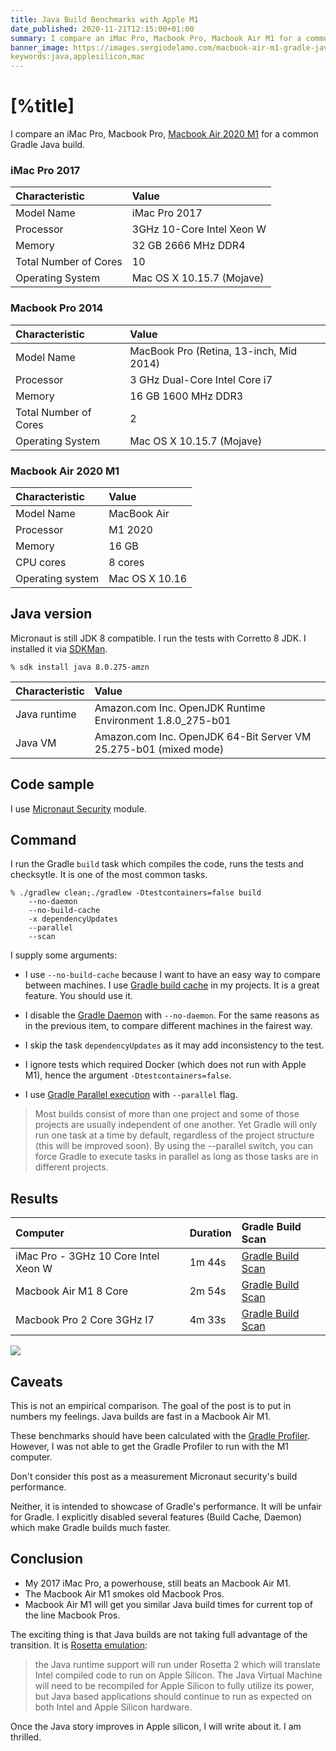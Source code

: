 ```yaml
---
title: Java Build Benchmarks with Apple M1
date_published: 2020-11-21T12:15:00+01:00
summary: I compare an iMac Pro, Macbook Pro, Macbook Air M1 for a common Gradle Java build.
banner_image: https://images.sergiodelamo.com/macbook-air-m1-gradle-java-build.png
keywords:java,applesilicon,mac
---
```


# [%title]

I compare an iMac Pro, Macbook Pro, [Macbook Air 2020 M1](https://sergiodelamo.com/blog/macbook-air-m1.html) for a common Gradle Java build.

### iMac Pro 2017

| Characteristic | Value |
|:--- |:--- |
| Model Name | iMac Pro 2017 |
| Processor | 3GHz 10-Core Intel Xeon W |  
| Memory | 32 GB 2666 MHz DDR4  |
| Total Number of Cores | 10 | 
| Operating System | Mac OS X 10.15.7 (Mojave) |

### Macbook Pro 2014

| Characteristic | Value |
|:--- |:--- |
| Model Name | MacBook Pro (Retina, 13-inch, Mid 2014) |
| Processor | 3 GHz Dual-Core Intel Core i7 |
| Memory | 16 GB 1600 MHz DDR3 |
| Total Number of Cores | 2 |
| Operating System | Mac OS X 10.15.7 (Mojave) |

### Macbook Air 2020 M1

| Characteristic | Value |
|:--- |:--- |
| Model Name | MacBook Air |
| Processor | M1 2020 |
| Memory | 16 GB  |
| CPU cores	| 8 cores |	
| Operating system | Mac OS X 10.16	|

## Java version

Micronaut is still JDK 8 compatible. I run the tests with Corretto 8 JDK. I installed it via [SDKMan](https://sdkman.io). 

```
% sdk install java 8.0.275-amzn
```

| Characteristic | Value |
|:--- |:--- |
| Java runtime | Amazon.com Inc. OpenJDK Runtime Environment 1.8.0_275-b01 |
| Java VM | Amazon.com Inc. OpenJDK 64-Bit Server VM 25.275-b01 (mixed mode) |


## Code sample

I use [Micronaut Security](https://github.com/micronaut-projects/micronaut-security) module.

## Command

I run the Gradle `build` task which compiles the code, runs the tests and checksytle. It is one of the most common tasks. 

```
% ./gradlew clean;./gradlew -Dtestcontainers=false build 
    --no-daemon
    --no-build-cache 
    -x dependencyUpdates 
    --parallel 
    --scan
```

I supply some arguments: 

-  I use  `--no-build-cache` because I want to have an easy way to compare between machines. I use [Gradle build cache](https://docs.gradle.org/current/userguide/build_cache.html) in my projects. It is a great feature. You should use it.
- I disable the [Gradle Daemon](https://docs.gradle.org/current/userguide/gradle_daemon.html) with `--no-daemon`. For the same reasons as in the previous item, to compare different machines in the fairest  way.
- I skip the task `dependencyUpdates` as it may add inconsistency to the test. 
- I ignore tests which required Docker (which does not run with Apple M1), hence the argument `-Dtestcontainers=false`.

- I use [Gradle Parallel execution](https://docs.gradle.org/nightly/userguide/performance.html#parallel_execution) with `--parallel` flag.

> Most builds consist of more than one project and some of those projects are usually independent of one another. Yet Gradle will only run one task at a time by default, regardless of the project structure (this will be improved soon). By using the --parallel switch, you can force Gradle to execute tasks in parallel as long as those tasks are in different projects.

## Results

| Computer | Duration | Gradle Build Scan |
| :--- | :--- | :--- |
| iMac Pro - 3GHz 10 Core Intel Xeon W | 1m 44s | [Gradle Build Scan](https://gradle.com/s/zvqk5oaaovr3m) |
| Macbook Air M1 8 Core | 2m 54s | [Gradle Build Scan](https://gradle.com/s/gabwdvawzygoy) |
| Macbook Pro 2 Core 3GHz I7 | 4m 33s | [Gradle Build Scan](https://gradle.com/s/xgunasq3rcfgi) |


![](https://images.sergiodelamo.com/macbook-air-m1-gradle-java-build.png)
 
## Caveats

This is not an empirical comparison. The goal of the post is to put in numbers my feelings. Java builds are fast in a Macbook Air M1. 

These benchmarks should have been calculated with the [Gradle Profiler](https://github.com/gradle/gradle-profiler). However, I was not able to get the Gradle Profiler to run with the M1 computer. 

Don't consider this post as a measurement Micronaut security's build performance. 

Neither, it is intended to showcase of Gradle's performance. It will be unfair for Gradle. I explicitly disabled several features (Build Cache, Daemon) which make Gradle builds much faster. 

## Conclusion

- My 2017 iMac Pro, a powerhouse, still beats an Macbook Air M1. 
- The Macbook Air M1 smokes old Macbook Pros.
- Macbook Air M1 will get you similar Java build times for current top of the line Macbook Pros.

The exciting thing is that Java builds are not taking full advantage of the transition. It is [Rosetta emulation](https://developer.apple.com/forums/thread/651123): 

> the Java runtime support will run under Rosetta 2 which will translate Intel compiled code to run on Apple Silicon. The Java Virtual Machine will need to be recompiled for Apple Silicon to fully utilize its power, but Java based applications should continue to run as expected on both Intel and Apple Silicon hardware.

Once the Java story improves in Apple silicon, I will write about it. I am thrilled. 